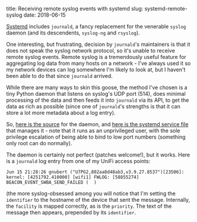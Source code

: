 title: Receiving remote syslog events with systemd
slug: systemd-remote-syslog
date: 2018-06-15


[Systemd](https://www.freedesktop.org/wiki/Software/systemd/) includes `journald`, a fancy replacement for the venerable `syslog` daemon (and its descendents, `syslog-ng` and `rsyslog`).

One interesting, but frustrating, decision by `journald`'s maintainers is that it does not speak the syslog network protocol, so it's unable to receive remote syslog events. Remote syslog is a tremendously useful feature for aggregating log data from many hosts on a network - I've always used it so my network devices can log somewhere I'm likely to look at, but I haven't been able to do that since `journald` arrived.

While there are many ways to skin this goose, the method I've chosen is a tiny Python daemon that listens on syslog's UDP port (514), does minimal processing of the data and then feeds it into `journald` via its API, to get the data as rich as possible (since one of `journald`'s strengths is that it can store a lot more metadata about a log entry).

So, [here is the source](https://gist.github.com/cmsj/e03b6d28325ce5c3d5b255256278a330) for the daemon, and [here is the systemd service file](https://gist.github.com/cmsj/71f987d1129c5dc693243dd1aa5f8f4f) that manages it - note that it runs as an unprivileged user, with the sole privilege escalation of being able to bind to low port numbers (something only root can do normally).

The daemon is certainly not perfect (patches welcome!), but it works. Here is a `journald` log entry from one of my UniFi access points:

```
Jun 15 21:28:26 gnubert ("U7PG2,802aa8d48ab3,v3.9.27.8537")[23506]: kernel: [4251792.410000] [wifi1] FWLOG: [58855274] BEACON_EVENT_SWBA_SEND_FAILED (  )
```

(the more syslog-obsessed among you will notice that I'm setting the `identifier` to the hostname of the device that sent the message. Internally, the `facility` is mapped correctly, as is the `priority`. The text of the message then appears, prepended by its `identifier`.
